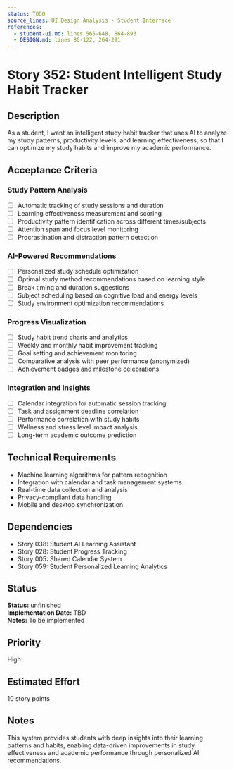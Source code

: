 ```yaml
---
status: TODO
source_lines: UI Design Analysis - Student Interface
references:
  - student-ui.md: lines 565-648, 864-893
  - DESIGN.md: lines 86-122, 264-291
---
```


# Story 352: Student Intelligent Study Habit Tracker

## Description
As a student, I want an intelligent study habit tracker that uses AI to analyze my study patterns, productivity levels, and learning effectiveness, so that I can optimize my study habits and improve my academic performance.

## Acceptance Criteria

### Study Pattern Analysis
- [ ] Automatic tracking of study sessions and duration
- [ ] Learning effectiveness measurement and scoring
- [ ] Productivity pattern identification across different times/subjects
- [ ] Attention span and focus level monitoring
- [ ] Procrastination and distraction pattern detection

### AI-Powered Recommendations
- [ ] Personalized study schedule optimization
- [ ] Optimal study method recommendations based on learning style
- [ ] Break timing and duration suggestions
- [ ] Subject scheduling based on cognitive load and energy levels
- [ ] Study environment optimization recommendations

### Progress Visualization
- [ ] Study habit trend charts and analytics
- [ ] Weekly and monthly habit improvement tracking
- [ ] Goal setting and achievement monitoring
- [ ] Comparative analysis with peer performance (anonymized)
- [ ] Achievement badges and milestone celebrations

### Integration and Insights
- [ ] Calendar integration for automatic session tracking
- [ ] Task and assignment deadline correlation
- [ ] Performance correlation with study habits
- [ ] Wellness and stress level impact analysis
- [ ] Long-term academic outcome prediction

## Technical Requirements
- Machine learning algorithms for pattern recognition
- Integration with calendar and task management systems
- Real-time data collection and analysis
- Privacy-compliant data handling
- Mobile and desktop synchronization

## Dependencies
- Story 038: Student AI Learning Assistant
- Story 028: Student Progress Tracking
- Story 005: Shared Calendar System
- Story 059: Student Personalized Learning Analytics


## Status
**Status:** unfinished  
**Implementation Date:** TBD  
**Notes:** To be implemented
## Priority
High

## Estimated Effort
10 story points

## Notes
This system provides students with deep insights into their learning patterns and habits, enabling data-driven improvements in study effectiveness and academic performance through personalized AI recommendations.